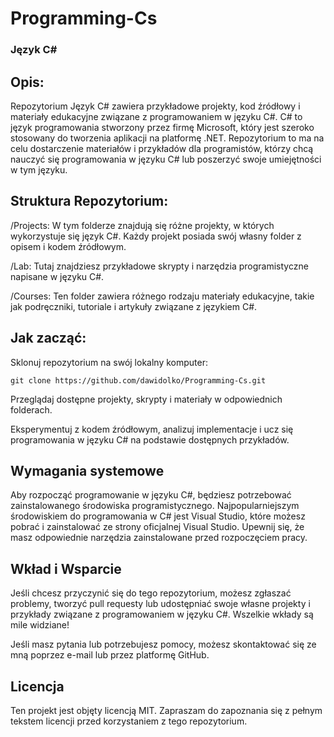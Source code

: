 # **Programming-Cs**

### **Język C#**

## **Opis:**
Repozytorium Język C# zawiera przykładowe projekty, kod źródłowy i materiały edukacyjne związane z programowaniem w języku C#. C# to język programowania stworzony przez firmę Microsoft, który jest szeroko stosowany do tworzenia aplikacji na platformę .NET. Repozytorium to ma na celu dostarczenie materiałów i przykładów dla programistów, którzy chcą nauczyć się programowania w języku C# lub poszerzyć swoje umiejętności w tym języku.

## **Struktura Repozytorium:**
/Projects: W tym folderze znajdują się różne projekty, w których wykorzystuje się język C#. Każdy projekt posiada swój własny folder z opisem i kodem źródłowym.

/Lab: Tutaj znajdziesz przykładowe skrypty i narzędzia programistyczne napisane w języku C#.

/Courses: Ten folder zawiera różnego rodzaju materiały edukacyjne, takie jak podręczniki, tutoriale i artykuły związane z językiem C#.

## **Jak zacząć:**
Sklonuj repozytorium na swój lokalny komputer:
```
git clone https://github.com/dawidolko/Programming-Cs.git
```
Przeglądaj dostępne projekty, skrypty i materiały w odpowiednich folderach.

Eksperymentuj z kodem źródłowym, analizuj implementacje i ucz się programowania w języku C# na podstawie dostępnych przykładów.

## **Wymagania systemowe**
Aby rozpocząć programowanie w języku C#, będziesz potrzebować zainstalowanego środowiska programistycznego. Najpopularniejszym środowiskiem do programowania w C# jest Visual Studio, które możesz pobrać i zainstalować ze strony oficjalnej Visual Studio. Upewnij się, że masz odpowiednie narzędzia zainstalowane przed rozpoczęciem pracy.

## **Wkład i Wsparcie**
Jeśli chcesz przyczynić się do tego repozytorium, możesz zgłaszać problemy, tworzyć pull requesty lub udostępniać swoje własne projekty i przykłady związane z programowaniem w języku C#. Wszelkie wkłady są mile widziane!

Jeśli masz pytania lub potrzebujesz pomocy, możesz skontaktować się ze mną poprzez e-mail lub przez platformę GitHub.

## **Licencja**
Ten projekt jest objęty licencją MIT. Zapraszam do zapoznania się z pełnym tekstem licencji przed korzystaniem z tego repozytorium.

